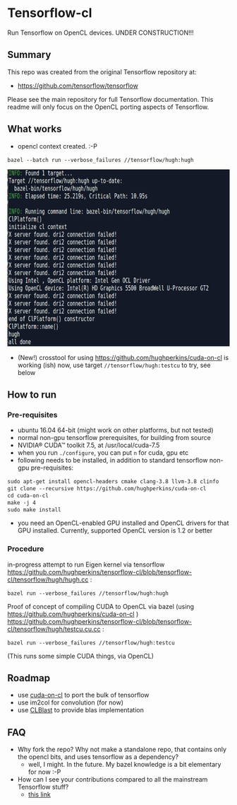 # Tensorflow-cl

Run Tensorflow on OpenCL devices.  UNDER CONSTRUCTION!!!

## Summary

This repo was created from the original Tensorflow repository at:

- https://github.com/tensorflow/tensorflow

Please see the main repository for full Tensorflow documentation.  This readme will only focus on the OpenCL porting aspects of Tensorflow.

## What works

- opencl context created.  :-P

```
bazel --batch run --verbose_failures //tensorflow/hugh:hugh
```
<img src="doc/img/clcontextonhd5500.png?raw=true" width="600" height="400" />

- (New!) crosstool for using https://github.com/hughperkins/cuda-on-cl is working (ish) now, use target `//tensorflow/hugh:testcu` to try, see below

## How to run

### Pre-requisites

- ubuntu 16.04 64-bit (might work on other platforms, but not tested)
- normal non-gpu tensorflow prerequisites, for building from source
- NVIDIA® CUDA™ toolkit 7.5, at /usr/local/cuda-7.5
- when you run `./configure`, you can put `n` for cuda, gpu etc
- following needs to be installed, in addition to standard tensorflow non-gpu pre-requisites:
```
sudo apt-get install opencl-headers cmake clang-3.8 llvm-3.8 clinfo
git clone --recursive https://github.com/hughperkins/cuda-on-cl
cd cuda-on-cl
make -j 4
sudo make install
```
- you need an OpenCL-enabled GPU installed and OpenCL drivers for that GPU installed.  Currently, supported OpenCL version is 1.2 or better

### Procedure

in-progress attempt to run Eigen kernel via tensorflow https://github.com/hughperkins/tensorflow-cl/blob/tensorflow-cl/tensorflow/hugh/hugh.cc :
```
bazel run --verbose_failures //tensorflow/hugh:hugh
```

Proof of concept of compiling CUDA to OpenCL via bazel (using https://github.com/hughperkins/cuda-on-cl ) https://github.com/hughperkins/tensorflow-cl/blob/tensorflow-cl/tensorflow/hugh/testcu.cu.cc :
```
bazel run --verbose_failures //tensorflow/hugh:testcu
```
(This runs some simple CUDA things, via OpenCL)

## Roadmap

- use [cuda-on-cl](https://github.com/hughperkins/cuda-on-cl) to port the bulk of tensorflow
- use im2col for convolution (for now)
- use [CLBlast](https://github.com/CNugteren/CLBlast) to provide blas implementation

## FAQ

- Why fork the repo?  Why not make a standalone repo, that contains only the opencl bits, and uses tensorflow as a dependency?
  - well, I might.  In the future.  My bazel knowledge is a bit elementary for now :-P
- How can I see your contributions compared to all the mainstream Tensorflow stuff?
  - [this link](https://github.com/hughperkins/tensorflow-cl/compare/master...tensorflow-cl#files_bucket)
